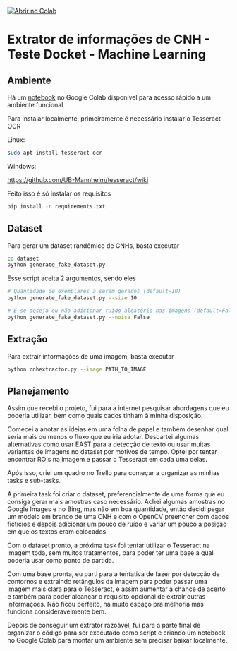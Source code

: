 [![Abrir no Colab](https://colab.research.google.com/assets/colab-badge.svg)](https://colab.research.google.com/drive/1HLMKyHIk-Z7jpr0slUPqCMbKwVAl-PSe?usp=sharing)
# Extrator de informações de CNH - Teste Docket - Machine Learning

## Ambiente
Há um [notebook](https://colab.research.google.com/drive/1HLMKyHIk-Z7jpr0slUPqCMbKwVAl-PSe?usp=sharing) no Google Colab disponível para acesso rápido a um ambiente funcional

Para instalar localmente, primeiramente é necessário instalar o Tesseract-OCR

Linux:
```bash
sudo apt install tesseract-ocr
```
Windows:

https://github.com/UB-Mannheim/tesseract/wiki

Feito isso é só instalar os requisitos

```bash
pip install -r requirements.txt
```
## Dataset
Para gerar um dataset randômico de CNHs, basta executar
```bash
cd dataset
python generate_fake_dataset.py
```
Esse script aceita 2 argumentos, sendo eles

```bash
# Quantidade de exemplares a serem gerados (default=10)
python generate_fake_dataset.py --size 10

# E se deseja ou não adicionar ruído aleatório nas imagens (default=False)
python generate_fake_dataset.py --noise False
```
## Extração
Para extrair informações de uma imagem, basta executar
```bash
python cnhextractor.py --image PATH_TO_IMAGE
```
## Planejamento
Assim que recebi o projeto, fui para a internet pesquisar abordagens que eu poderia utilizar, bem como quais dados tinham à minha disposição. 

Comecei a anotar as ideias em uma folha de papel e também desenhar qual seria mais ou menos o fluxo que eu iria adotar. Descartei algumas alternativas como usar EAST para a detecção de texto ou usar muitas variantes de imagens no dataset por motivos de tempo. Optei por tentar encontrar ROIs na imagem e passar o Tesseract em cada uma delas. 

Após isso, criei um quadro no Trello para começar a organizar as minhas tasks e sub-tasks.

A primeira task foi criar o dataset, preferencialmente de uma forma que eu consiga gerar mais amostras caso necessário. Achei algumas amostras no Google Images e no Bing, mas não em boa quantidade, então decidi pegar um modelo em branco de uma CNH e com o OpenCV preencher com dados fictícios e depois adicionar um pouco de ruído e variar um pouco a posição em que os textos eram colocados.

Com o dataset pronto,  a próxima task foi tentar utilizar o Tesseract na imagem toda, sem muitos tratamentos, para poder ter uma base a qual poderia usar como ponto de partida.

Com uma base pronta, eu parti para a tentativa de fazer por detecção de contornos e extraindo retângulos da imagem para poder passar uma imagem mais clara para o Tesseract, e assim aumentar a chance de acerto e também para poder alcançar o requisito opcional de extrair outras informações. Não ficou perfeito, há muito espaço pra melhoria mas funciona consideravelmente bem.

Depois de conseguir um extrator razoável, fui para a parte final de organizar o código para ser executado como script e criando um notebook no Google Colab para montar um ambiente sem precisar baixar localmente.